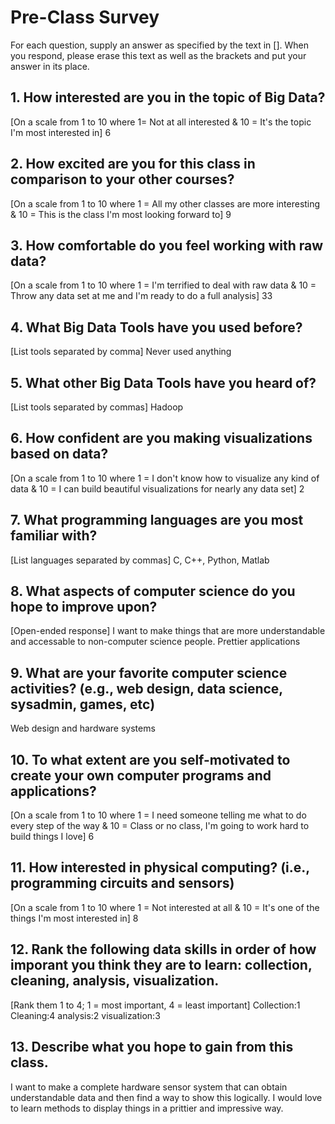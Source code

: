 # Pre-Class Survey

For each question, supply an answer as specified by the text in [].  When you respond, please erase this text as well as the brackets and put your answer in its place.

## 1. How interested are you in the topic of Big Data?
[On a scale from 1 to 10 where 1= Not at all interested & 10 = It's the topic I'm most interested in]
6

## 2. How excited are you for this class in comparison to your other courses? 
[On a scale from 1 to 10 where 1 = All my other classes are more interesting & 10 = This is the class I'm most looking forward to]
9

## 3. How comfortable do you feel working with raw data?
[On a scale from 1 to 10 where 1 = I'm terrified to deal with raw data & 10 = Throw any data set at me and I'm ready to do a full analysis]
33

## 4. What Big Data Tools have you used before?
[List tools separated by comma]
Never used anything

## 5. What other Big Data Tools have you heard of?
[List tools separated by commas]
Hadoop

## 6. How confident are you making visualizations based on data?
[On a scale from 1 to 10 where 1 = I don't know how to visualize any kind of data & 10 = I can build beautiful visualizations for nearly any data set]
2

## 7. What programming languages are you most familiar with?
[List languages separated by commas]
C, C++, Python, Matlab

## 8. What aspects of computer science do you hope to improve upon?
[Open-ended response]
I want to make things that are more understandable and accessable to non-computer science people. Prettier applications

## 9. What are your favorite computer science activities? (e.g., web design, data science, sysadmin, games, etc)
Web design and hardware systems

## 10. To what extent are you self-motivated to create your own computer programs and applications?
[On a scale from 1 to 10 where 1 = I need someone telling me what to do every step of the way & 10 = Class or no class, I'm going to work hard to build things I love]
6

## 11. How interested in physical computing? (i.e., programming circuits and sensors)
[On a scale from 1 to 10 where 1 = Not interested at all & 10 = It's one of the things I'm most interested in]
8

## 12. Rank the following data skills in order of how imporant you think they are to learn: collection, cleaning, analysis, visualization.
[Rank them 1 to 4; 1 = most important, 4 = least important]
Collection:1
Cleaning:4
analysis:2
visualization:3


## 13. Describe what you hope to gain from this class.
I want to make a complete hardware sensor system that can obtain understandable data and then find a way to show this logically. I would love to learn methods to display things in a prittier and impressive way.



